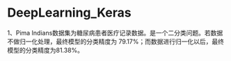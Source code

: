 # DeepLearning_Keras
1、Pima Indians数据集为糖尿病患者医疗记录数据。是一个二分类问题。若数据不做归一化处理，最终模型的分类精度为 79.17%；而数据进行归一化以后，最终模型的分类精度为81.38%。
